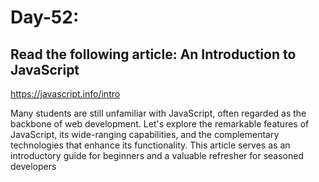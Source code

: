 

# Day-52: 


## Read the following article: An Introduction to JavaScript

https://javascript.info/intro


Many students are still unfamiliar with JavaScript, often regarded as the backbone of web development. Let's explore the remarkable features of JavaScript, its wide-ranging capabilities, and the complementary technologies that enhance its functionality. This article serves as an introductory guide for beginners and a valuable refresher for seasoned developers
